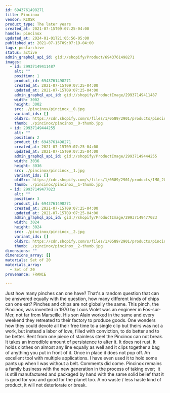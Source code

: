 ```yaml
---
id: 6943761498271
title: Pincinox
vendor: KIOSK
product_type: The later years
created_at: 2021-07-15T09:07:25-04:00
handle: pincinox
updated_at: 2024-01-01T21:05:56-05:00
published_at: 2021-07-15T09:07:19-04:00
tags: postarchive
status: active
admin_graphql_api_id: gid://shopify/Product/6943761498271
images:
  - id: 29937149411487
    alt: ""
    position: 1
    product_id: 6943761498271
    created_at: 2021-07-15T09:07:25-04:00
    updated_at: 2021-07-15T09:07:25-04:00
    admin_graphql_api_id: gid://shopify/ProductImage/29937149411487
    width: 3002
    height: 3002
    src: ./pincinox/pincinox__0.jpg
    variant_ids: []
    oldSrc: https://cdn.shopify.com/s/files/1/0589/2901/products/pincinox_2.jpg?v=1626354445
    thumb: ./pincinox/pincinox__0-thumb.jpg
  - id: 29937149444255
    alt: ""
    position: 2
    product_id: 6943761498271
    created_at: 2021-07-15T09:07:25-04:00
    updated_at: 2021-07-15T09:07:25-04:00
    admin_graphql_api_id: gid://shopify/ProductImage/29937149444255
    width: 3036
    height: 3036
    src: ./pincinox/pincinox__1.jpg
    variant_ids: []
    oldSrc: https://cdn.shopify.com/s/files/1/0589/2901/products/IMG_20190612_204447.jpg?v=1626354445
    thumb: ./pincinox/pincinox__1-thumb.jpg
  - id: 29937149477023
    alt: ""
    position: 3
    product_id: 6943761498271
    created_at: 2021-07-15T09:07:25-04:00
    updated_at: 2021-07-15T09:07:25-04:00
    admin_graphql_api_id: gid://shopify/ProductImage/29937149477023
    width: 3024
    height: 3024
    src: ./pincinox/pincinox__2.jpg
    variant_ids: []
    oldSrc: https://cdn.shopify.com/s/files/1/0589/2901/products/pincinox_3.jpg?v=1626354445
    thumb: ./pincinox/pincinox__2-thumb.jpg
dimensions: ""
dimensions_array: []
materials: Set of 20
materials_array:
  - Set of 20
provenance: FRANCE

---
```


Just how many pinches can one have? That's a random question that can be answered equally with the question, how many different kinds of chips can one eat? Pinches and chips are not globally the same. This pinch, the Pincinox, was invented in 1970 by Louis Violet was an engineer in Fos-sur-Mer, not far from Marseille. His son Alain worked in the same and every weekend they retreated to their factory to produce goods. One wonders how they could devote all their free time to a single clip but theirs was not a work, but instead a labor of love, filled with conviction, to do better and to be better. Bent from one piece of stainless steel the Pincinox can not break. It takes an incredible amount of persistence to alter it. It does not rust. It holds clothes on almost any line equally as well and it clips together a bag of anything you put in front of it. Once in place it does not pop off. An excellent tool with multiple applications. I have even used it to hold some pants up when I was without a belt. Comments did come. Pincinox remains a family business with the new generation in the process of taking over;  it is still manufactured and packaged by hand with the same solid belief that it is good for you and good for the planet too. A no waste / less haste kind of product, it will not deteriorate or break.